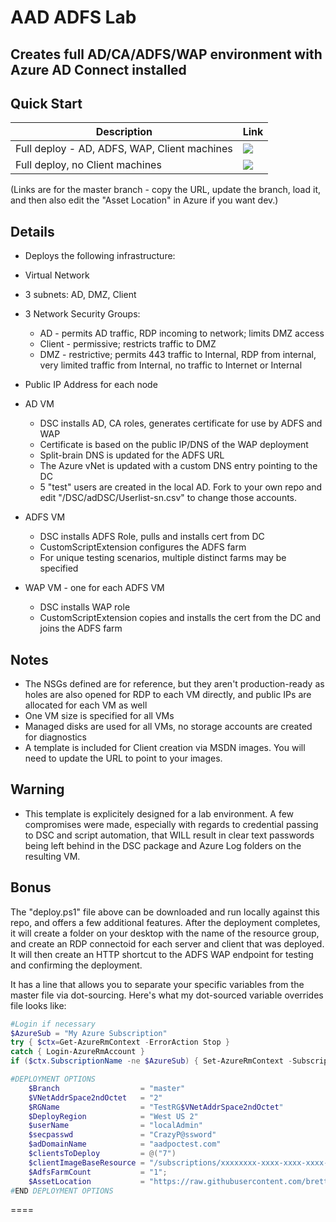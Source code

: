 # AAD ADFS Lab
## Creates full AD/CA/ADFS/WAP environment with Azure AD Connect installed
## Quick Start

Description | Link
--- | ---
Full deploy - AD, ADFS, WAP, Client machines | <a href="https://portal.azure.com/#create/Microsoft.Template/uri/https%3A%2F%2Fraw.githubusercontent.com%2Fbretthacker%2FAAD_ADFS_Lab%2Fmaster%2FAAD_ADFS_Lab%2FFullDeploy.json" target="_blank"><img src="http://azuredeploy.net/deploybutton.png"/></a>
Full deploy, no Client machines | <a href="https://portal.azure.com/#create/Microsoft.Template/uri/https%3A%2F%2Fraw.githubusercontent.com%2Fbretthacker%2FAAD_ADFS_Lab%2Fmaster%2FAAD_ADFS_Lab%2FNoClientDeploy.json" target="_blank"><img src="http://azuredeploy.net/deploybutton.png"/></a>

(Links are for the master branch - copy the URL, update the branch, load it, and then also edit the "Asset Location" in Azure if you want dev.)

## Details
* Deploys the following infrastructure:
 * Virtual Network
  * 3 subnets: AD, DMZ, Client
  * 3 Network Security Groups:
    * AD - permits AD traffic, RDP incoming to network; limits DMZ access
    * Client - permissive; restricts traffic to DMZ
    * DMZ - restrictive; permits 443 traffic to Internal, RDP from internal, very limited traffic from Internal, no traffic to Internet or Internal
  * Public IP Address for each node

  * AD VM
	* DSC installs AD, CA roles, generates certificate for use by ADFS and WAP
    * Certificate is based on the public IP/DNS of the WAP deployment
    * Split-brain DNS is updated for the ADFS URL
    * The Azure vNet is updated with a custom DNS entry pointing to the DC
    * 5 "test" users are created in the local AD. Fork to your own repo and edit "/DSC/adDSC/Userlist-sn.csv" to change those accounts.
  * ADFS VM
	* DSC installs ADFS Role, pulls and installs cert from DC
    * CustomScriptExtension configures the ADFS farm
    * For unique testing scenarios, multiple distinct farms may be specified
  * WAP VM - one for each ADFS VM
	* DSC installs WAP role
    * CustomScriptExtension copies and installs the cert from the DC and joins the ADFS farm

## Notes
* The NSGs defined are for reference, but they aren't production-ready as holes are also opened for RDP to each VM directly, and public IPs are allocated for each VM as well
* One VM size is specified for all VMs
* Managed disks are used for all VMs, no storage accounts are created for diagnostics
* A template is included for Client creation via MSDN images. You will need to update the URL to point to your images.

## Warning
* This template is explicitely designed for a lab environment. A few compromises were made, especially with regards to credential passing to DSC and script automation, that WILL result in clear text passwords being left behind in the DSC package and Azure Log folders on the resulting VM. 

## Bonus
The "deploy.ps1" file above can be downloaded and run locally against this repo, and offers a few additional features. After the deployment completes, it will create a folder on your desktop with the name of the resource group, and create an RDP connectoid for each server and client that was deployed. It will then create an HTTP shortcut to the ADFS WAP endpoint for testing and confirming the deployment.

It has a line that allows you to separate your specific variables from the master file via dot-sourcing. Here's what my dot-sourced variable overrides file looks like:
```powershell
#Login if necessary
$AzureSub = "My Azure Subscription"
try { $ctx=Get-AzureRmContext -ErrorAction Stop }
catch { Login-AzureRmAccount }
if ($ctx.SubscriptionName -ne $AzureSub) { Set-AzureRmContext -SubscriptionName $AzureSub }

#DEPLOYMENT OPTIONS
    $Branch                  = "master"
    $VNetAddrSpace2ndOctet   = "2"
    $RGName                  = "TestRG$VNetAddrSpace2ndOctet"
    $DeployRegion            = "West US 2"
    $userName                = "localAdmin"
    $secpasswd               = "CrazyP@ssword"
    $adDomainName            = "aadpoctest.com"
    $clientsToDeploy         = @("7")
    $clientImageBaseResource = "/subscriptions/xxxxxxxx-xxxx-xxxx-xxxx-xxxxxxxxxxxx/resourceGroups/ImageRG/providers/Microsoft.Compute/images/"
    $AdfsFarmCount           = "1";
    $AssetLocation           = "https://raw.githubusercontent.com/bretthacker/AAD_ADFS_Lab/$Branch/AAD_ADFS_Lab/"
#END DEPLOYMENT OPTIONS

```

====



